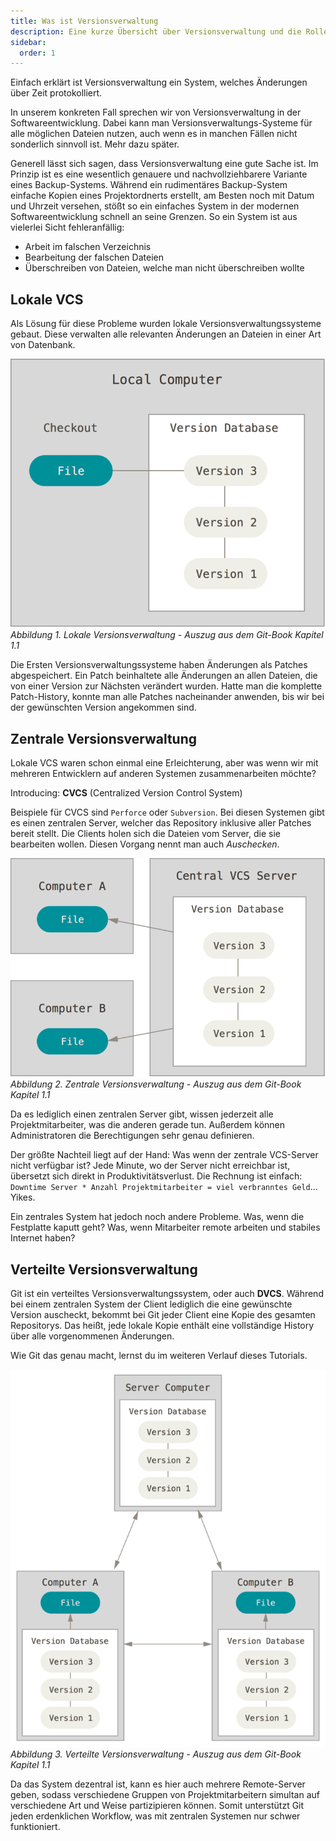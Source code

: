 ```yaml
---
title: Was ist Versionsverwaltung
description: Eine kurze Übersicht über Versionsverwaltung und die Rolle von Git in der modernen Softwareentwicklung und darüber hinaus.
sidebar:
  order: 1
---
```


Einfach erklärt ist Versionsverwaltung ein System, welches Änderungen über Zeit protokolliert.

In unserem konkreten Fall sprechen wir von Versionsverwaltung in der Softwareentwicklung. Dabei kann man Versionsverwaltungs-Systeme für alle möglichen Dateien nutzen, auch wenn es in manchen Fällen nicht sonderlich sinnvoll ist. Mehr dazu später.

Generell lässt sich sagen, dass Versionsverwaltung eine gute Sache ist. Im Prinzip ist es eine wesentlich genauere und nachvollziehbarere Variante eines Backup-Systems. Während ein rudimentäres Backup-System einfache Kopien eines Projektordnerts erstellt, am Besten noch mit Datum und Uhrzeit versehen, stößt so ein einfaches System in der modernen Softwareentwicklung schnell an seine Grenzen. So ein System ist aus vielerlei Sicht fehleranfällig:

- Arbeit im falschen Verzeichnis
- Bearbeitung der falschen Dateien
- Überschreiben von Dateien, welche man nicht überschreiben wollte

## Lokale VCS

Als Lösung für diese Probleme wurden lokale Versionsverwaltungssysteme gebaut. Diese verwalten alle relevanten Änderungen an Dateien in einer Art von Datenbank.

![](../assets/local.png)
*Abbildung 1. Lokale Versionsverwaltung - Auszug aus dem Git-Book Kapitel 1.1*

Die Ersten Versionsverwaltungssysteme haben Änderungen als Patches abgespeichert. Ein Patch beinhaltete alle Änderungen an allen Dateien, die von einer Version zur Nächsten verändert wurden. Hatte man die komplette Patch-History, konnte man alle Patches nacheinander anwenden, bis wir bei der gewünschten Version angekommen sind.

## Zentrale Versionsverwaltung

Lokale VCS waren schon einmal eine Erleichterung, aber was wenn wir mit mehreren Entwicklern auf anderen Systemen zusammenarbeiten möchte? 

Introducing: **CVCS** (Centralized Version Control System)

Beispiele für CVCS sind `Perforce` oder `Subversion`. Bei diesen Systemen gibt es einen zentralen Server, welcher das Repository inklusive aller Patches bereit stellt. Die Clients holen sich die Dateien vom Server, die sie bearbeiten wollen. Diesen Vorgang nennt man auch *Auschecken*.

![](../assets/centralized.png)
*Abbildung 2. Zentrale Versionsverwaltung - Auszug aus dem Git-Book Kapitel 1.1*

Da es lediglich einen zentralen Server gibt, wissen jederzeit alle Projektmitarbeiter, was die anderen gerade tun. Außerdem können Administratoren die Berechtigungen sehr genau definieren.

Der größte Nachteil liegt auf der Hand: Was wenn der zentrale VCS-Server nicht verfügbar ist? Jede Minute, wo der Server nicht erreichbar ist, übersetzt sich direkt in Produktivitätsverlust. Die Rechnung ist einfach: `Downtime Server * Anzahl Projektmitarbeiter = viel verbranntes Geld`... Yikes.

Ein zentrales System hat jedoch noch andere Probleme. Was, wenn die Festplatte kaputt geht? Was, wenn Mitarbeiter remote arbeiten und stabiles Internet haben? 

## Verteilte Versionsverwaltung

Git ist ein verteiltes Versionsverwaltungssystem, oder auch **DVCS**. Während bei einem zentralen System der Client lediglich die eine gewünschte Version auscheckt, bekommt bei Git jeder Client eine Kopie des gesamten Repositorys.
Das heißt, jede lokale Kopie enthält eine vollständige History über alle vorgenommenen Änderungen.

Wie Git das genau macht, lernst du im weiteren Verlauf dieses Tutorials. 

![](../assets/distributed.png)
*Abbildung 3. Verteilte Versionsverwaltung - Auszug aus dem Git-Book Kapitel 1.1*

Da das System dezentral ist, kann es hier auch mehrere Remote-Server geben, sodass verschiedene Gruppen von Projektmitarbeitern simultan auf verschiedene Art und Weise partizipieren können. Somit unterstützt Git jeden erdenklichen Workflow, was mit zentralen Systemen nur schwer funktioniert.